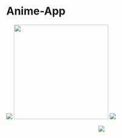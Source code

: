 # Anime-App

<img src="http://i.imgur.com/IOlks6X.png" />

<img src="https://i.imgur.com/QM2ku8P.png" width="250" height="250" />
<img src="https://i.imgur.com/QM2ku8P.png" />

<p align="center"><img src="https://laravel.com/assets/img/components/logo-laravel.svg"></p>
